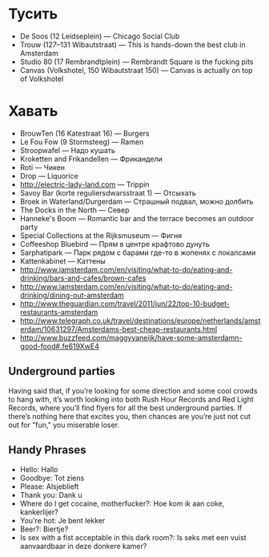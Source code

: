 Тусить
======
* De Soos (12 Leidseplein) — Chicago Social Club
* Trouw (127–131 Wibautstraat) — This is hands-down the best club in Amsterdam
* Studio 80 (17 Rembrandtplein) — Rembrandt Square is the fucking pits
* Canvas (Volkshotel, 150 Wibautstraat 150) — Canvas is actually on top of Volkshotel

Хавать
======
* BrouwTen (16 Katestraat 16) — Burgers
* Le Fou Fow (9 Stormsteeg) — Ramen
* Stroopwafel — Надо кушать
* Kroketten and Frikandellen — Фрикандели
* Roti — Чикен
* Drop — Liquorice
* http://electric-lady-land.com — Trippin
* Savoy Bar (korte reguliersdwarsstraat 1) — Отсыхать
* Broek in Waterland/Durgerdam — Страшный подвал, можно долбить
* The Docks in the North — Север
* Hanneke's Boom — Romantic bar and the terrace becomes an outdoor party
* Special Collections at the Rijksmuseum — Фигня
* Coffeeshop Bluebird — Прям в центре крафтово дунуть
* Sarphatipark — Парк рядом с барами где-то в жопенях с локалсами
* Kattenkabinet — Каттены
* http://www.iamsterdam.com/en/visiting/what-to-do/eating-and-drinking/bars-and-cafes/brown-cafes
* http://www.iamsterdam.com/en/visiting/what-to-do/eating-and-drinking/dining-out-amsterdam
* http://www.theguardian.com/travel/2011/jun/22/top-10-budget-restaurants-amsterdam
* http://www.telegraph.co.uk/travel/destinations/europe/netherlands/amsterdam/10631297/Amsterdams-best-cheap-restaurants.html
* http://www.buzzfeed.com/maggyvaneijk/have-some-amsterdamn-good-food#.fe619XwE4

Underground parties
-------------------
Having said that, if you’re looking for some direction and some cool crowds to hang with, it’s worth looking into both Rush Hour Records and Red Light Records, where you’ll find flyers for all the best underground parties. If there’s nothing here that excites you, then chances are you’re just not cut out for "fun," you miserable loser.

Handy Phrases
-------------
* Hello: Hallo
* Goodbye: Tot ziens
* Please: Alsjeblieft
* Thank you: Dank u
* Where do I get cocaine, motherfucker?: Hoe kom ik aan coke, kankerlijer?
* You're hot: Je bent lekker
* Beer?: Biertje?
* Is sex with a fist acceptable in this dark room?: Is seks met een vuist aanvaardbaar in deze donkere kamer?
